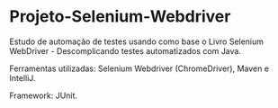 # Projeto-Selenium-Webdriver
Estudo de automação de testes usando como base o Livro Selenium WebDriver - Descomplicando testes automatizados com Java.

Ferramentas utilizadas: Selenium Webdriver (ChromeDriver), Maven e IntelliJ.

Framework: JUnit.

